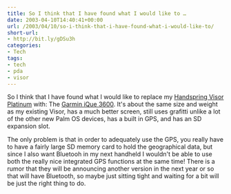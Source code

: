 ```yaml
---
title: So I think that I have found what I would like to …
date: 2003-04-10T14:40:41+00:00
url: /2003/04/10/so-i-think-that-i-have-found-what-i-would-like-to/
short-url:
- http://bit.ly/gDSu3h
categories:
- Tech
tags:
- tech
- pda
- visor
---
```

So I think that I have found what I would like to replace my <a href="http://www.handspring.com/products/visorplatinum/index.jhtml?sub_nav_section=Overview&#038;prod_cat_name=Plat">Handspring Visor Platinum<a /> with: The </a><a href="http://www.garmin.com/products/iQue3600/">Garmin iQue 3600</a>. It's about the same size and weight as my existing Visor, has a much better screen, still uses grafitti unlike a lot of the other new Palm OS devices, has a built in GPS, and has an SD expansion slot.

The only problem is that in order to adequately use the GPS, you really have to have a fairly large SD memory card to hold the geographical data, but since I also want Bluetooh in my next handheld I wouldn't be able to use both the really nice integrated GPS functions at the same time! There is a rumor that they will be announcing another version in the next year or so that will have Bluetooth, so maybe just sitting tight and waiting for a bit will be just the right thing to do.
